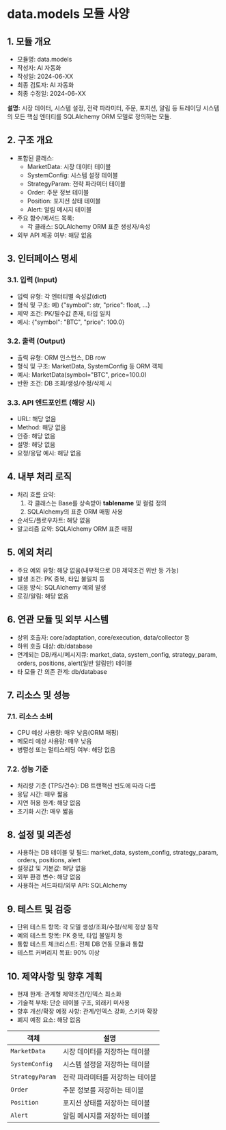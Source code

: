 # data.models 모듈 사양

## 1. 모듈 개요

* 모듈명: data.models
* 작성자: AI 자동화
* 작성일: 2024-06-XX
* 최종 검토자: AI 자동화
* 최종 수정일: 2024-06-XX

**설명:**
시장 데이터, 시스템 설정, 전략 파라미터, 주문, 포지션, 알림 등 트레이딩 시스템의 모든 핵심 엔터티를 SQLAlchemy ORM 모델로 정의하는 모듈.

## 2. 구조 개요

* 포함된 클래스:
  - MarketData: 시장 데이터 테이블
  - SystemConfig: 시스템 설정 테이블
  - StrategyParam: 전략 파라미터 테이블
  - Order: 주문 정보 테이블
  - Position: 포지션 상태 테이블
  - Alert: 알림 메시지 테이블
* 주요 함수/메서드 목록:
  - 각 클래스: SQLAlchemy ORM 표준 생성자/속성
* 외부 API 제공 여부: 해당 없음

## 3. 인터페이스 명세

### 3.1. 입력 (Input)
* 입력 유형: 각 엔터티별 속성값(dict)
* 형식 및 구조: 예) {"symbol": str, "price": float, ...}
* 제약 조건: PK/필수값 존재, 타입 일치
* 예시: {"symbol": "BTC", "price": 100.0}

### 3.2. 출력 (Output)
* 출력 유형: ORM 인스턴스, DB row
* 형식 및 구조: MarketData, SystemConfig 등 ORM 객체
* 예시: MarketData(symbol="BTC", price=100.0)
* 반환 조건: DB 조회/생성/수정/삭제 시

### 3.3. API 엔드포인트 (해당 시)
* URL: 해당 없음
* Method: 해당 없음
* 인증: 해당 없음
* 설명: 해당 없음
* 요청/응답 예시: 해당 없음

## 4. 내부 처리 로직
* 처리 흐름 요약:
  1. 각 클래스는 Base를 상속받아 __tablename__ 및 컬럼 정의
  2. SQLAlchemy의 표준 ORM 매핑 사용
* 순서도/플로우차트: 해당 없음
* 알고리즘 요약: SQLAlchemy ORM 표준 매핑

## 5. 예외 처리
* 주요 예외 유형: 해당 없음(내부적으로 DB 제약조건 위반 등 가능)
* 발생 조건: PK 중복, 타입 불일치 등
* 대응 방식: SQLAlchemy 예외 발생
* 로깅/알림: 해당 없음

## 6. 연관 모듈 및 외부 시스템
* 상위 호출자: core/adaptation, core/execution, data/collector 등
* 하위 호출 대상: db/database
* 연계되는 DB/캐시/메시지큐: market_data, system_config, strategy_param, orders, positions, alert(일반 알림만) 테이블
* 타 모듈 간 의존 관계: db/database

## 7. 리소스 및 성능
### 7.1. 리소스 소비
* CPU 예상 사용량: 매우 낮음(ORM 매핑)
* 메모리 예상 사용량: 매우 낮음
* 병렬성 또는 멀티스레딩 여부: 해당 없음
### 7.2. 성능 기준
* 처리량 기준 (TPS/건수): DB 트랜잭션 빈도에 따라 다름
* 응답 시간: 매우 짧음
* 지연 허용 한계: 해당 없음
* 초기화 시간: 매우 짧음

## 8. 설정 및 의존성
* 사용하는 DB 테이블 및 필드: market_data, system_config, strategy_param, orders, positions, alert
* 설정값 및 기본값: 해당 없음
* 외부 환경 변수: 해당 없음
* 사용하는 서드파티/외부 API: SQLAlchemy

## 9. 테스트 및 검증
* 단위 테스트 항목: 각 모델 생성/조회/수정/삭제 정상 동작
* 예외 테스트 항목: PK 중복, 타입 불일치 등
* 통합 테스트 체크리스트: 전체 DB 연동 모듈과 통합
* 테스트 커버리지 목표: 90% 이상

## 10. 제약사항 및 향후 계획
* 현재 한계: 관계형 제약조건/인덱스 최소화
* 기술적 부채: 단순 테이블 구조, 외래키 미사용
* 향후 개선/확장 예정 사항: 관계/인덱스 강화, 스키마 확장
* 폐지 예정 요소: 해당 없음

| 객체 | 설명 |
|------|------|
| `MarketData` | 시장 데이터를 저장하는 테이블 |
| `SystemConfig` | 시스템 설정을 저장하는 테이블 |
| `StrategyParam` | 전략 파라미터를 저장하는 테이블 |
| `Order` | 주문 정보를 저장하는 테이블 |
| `Position` | 포지션 상태를 저장하는 테이블 |
| `Alert` | 알림 메시지를 저장하는 테이블 |

